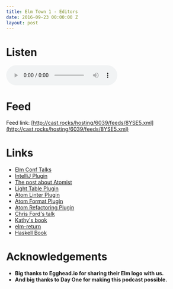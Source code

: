 ```yaml
---
title: Elm Town 1 - Editors
date: 2016-09-23 00:00:00 Z
layout: post
---
```


# Listen
<p>
<audio controls>
    <source src="http://cast.rocks/hosting/6039/Editing-in-Elm-Town-Ep-1-Remix.mp3" type="audio/mpeg">
</audio>
</p>

# Feed
Feed link: [http://cast.rocks/hosting/6039/feeds/8YSE5.xml](http://cast.rocks/hosting/6039/feeds/8YSE5.xml)

# Links
- [Elm Conf Talks](https://www.youtube.com/channel/UCOpGiN9AkczVjlpGDaBwQrQ)
- [IntelliJ Plugin](https://plugins.jetbrains.com/plugin/8192)
- [The post about Atomist](https://medium.com/the-composition/software-that-writes-and-evolves-software-953578a6fc36#.s6540aoft)
- [Light Table Plugin](https://github.com/rundis/elm-light)
- [Atom Linter Plugin](https://atom.io/packages/linter-elm-make)
- [Atom Format Plugin](https://atom.io/packages/elm-format)
- [Atom Refactoring Plugin](https://atom.io/packages/elmjutsu)
- [Chris Ford's talk](https://www.youtube.com/watch?v=EK4qctJOMaU)
- [Kathy's book](http://seriouspony.com/badass-users-the-book/)
- [elm-return](http://package.elm-lang.org/packages/Fresheyeball/elm-return/latest)
- [Haskell Book](http://haskellbook.com/)


# Acknowledgements
- **Big thanks to Egghead.io for sharing their Elm logo with us.**
- **And big thanks to Day One for making this podcast possible.**


